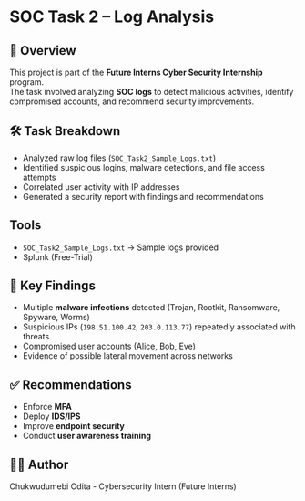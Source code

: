 # SOC Task 2 – Log Analysis

## 📌 Overview
This project is part of the **Future Interns Cyber Security Internship** program.  
The task involved analyzing **SOC logs** to detect malicious activities, identify compromised accounts, and recommend security improvements.  

## 🛠️ Task Breakdown
- Analyzed raw log files (`SOC_Task2_Sample_Logs.txt`)
- Identified suspicious logins, malware detections, and file access attempts
- Correlated user activity with IP addresses
- Generated a security report with findings and recommendations

##  Tools
- `SOC_Task2_Sample_Logs.txt` → Sample logs provided
- Splunk (Free-Trial)


## 🚨 Key Findings
- Multiple **malware infections** detected (Trojan, Rootkit, Ransomware, Spyware, Worms)
- Suspicious IPs (`198.51.100.42`, `203.0.113.77`) repeatedly associated with threats
- Compromised user accounts (Alice, Bob, Eve)
- Evidence of possible lateral movement across networks

## ✅ Recommendations
- Enforce **MFA**
- Deploy **IDS/IPS**
- Improve **endpoint security**
- Conduct **user awareness training**

## 👨‍💻 Author
Chukwudumebi Odita - Cybersecurity Intern (Future Interns)

